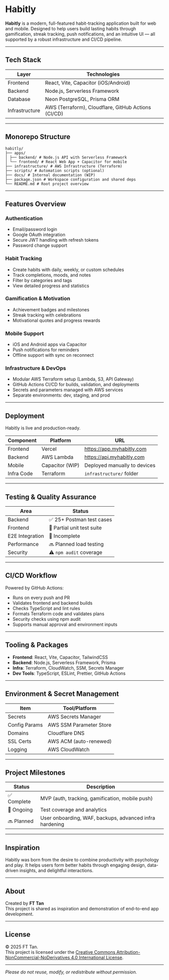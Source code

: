 # Habitly

**Habitly** is a modern, full-featured habit-tracking application built for web and mobile. Designed to help users build lasting habits through gamification, streak tracking, push notifications, and an intuitive UI — all supported by a robust infrastructure and CI/CD pipeline.

---

## Tech Stack

| Layer          | Technologies                                        |
| -------------- | --------------------------------------------------- |
| Frontend       | React, Vite, Capacitor (iOS/Android)                |
| Backend        | Node.js, Serverless Framework                       |
| Database       | Neon PostgreSQL, Prisma ORM                         |
| Infrastructure | AWS (Terraform), Cloudflare, GitHub Actions (CI/CD) |

---

## Monorepo Structure

```
habitly/
├── apps/
│ ├── backend/ # Node.js API with Serverless Framework
│ └── frontend/ # React Web App + Capacitor for mobile
├── infrastructure/ # AWS Infrastructure (Terraform)
├── scripts/ # Automation scripts (optional)
├── docs/ # Internal documentation (WIP)
├── package.json # Workspace configuration and shared deps
└── README.md # Root project overview
```

---

## Features Overview

### Authentication

- Email/password login
- Google OAuth integration
- Secure JWT handling with refresh tokens
- Password change support

### Habit Tracking

- Create habits with daily, weekly, or custom schedules
- Track completions, moods, and notes
- Filter by categories and tags
- View detailed progress and statistics

### Gamification & Motivation

- Achievement badges and milestones
- Streak tracking with celebrations
- Motivational quotes and progress rewards

### Mobile Support

- iOS and Android apps via Capacitor
- Push notifications for reminders
- Offline support with sync on reconnect

### Infrastructure & DevOps

- Modular AWS Terraform setup (Lambda, S3, API Gateway)
- GitHub Actions CI/CD for builds, validation, and deployments
- Secrets and parameters managed with AWS services
- Separate environments: dev, staging, and prod

---

## Deployment

Habitly is live and production-ready.

| Component  | Platform        | URL                          |
| ---------- | --------------- | ---------------------------- |
| Frontend   | Vercel          | https://app.myhabitly.com    |
| Backend    | AWS Lambda      | https://api.myhabitly.com    |
| Mobile     | Capacitor (WIP) | Deployed manually to devices |
| Infra Code | Terraform       | `infrastructure/` folder     |

---

## Testing & Quality Assurance

| Area            | Status                     |
| --------------- | -------------------------- |
| Backend         | ✅ 25+ Postman test cases  |
| Frontend        | 🚧 Partial unit test suite |
| E2E Integration | 🚧 Incomplete              |
| Performance     | 🔜 Planned load testing    |
| Security        | ⚠️ `npm audit` coverage    |

---

## CI/CD Workflow

Powered by GitHub Actions:

- Runs on every push and PR
- Validates frontend and backend builds
- Checks TypeScript and lint rules
- Formats Terraform code and validates plans
- Security checks using npm audit
- Supports manual approval and environment inputs

---

## Tooling & Packages

- **Frontend**: React, Vite, Capacitor, TailwindCSS
- **Backend**: Node.js, Serverless Framework, Prisma
- **Infra**: Terraform, CloudWatch, SSM, Secrets Manager
- **Dev Tools**: TypeScript, ESLint, Prettier, GitHub Actions

---

## Environment & Secret Management

| Item          | Tool/Platform           |
| ------------- | ----------------------- |
| Secrets       | AWS Secrets Manager     |
| Config Params | AWS SSM Parameter Store |
| Domains       | Cloudflare DNS          |
| SSL Certs     | AWS ACM (auto-renewed)  |
| Logging       | AWS CloudWatch          |

---

## Project Milestones

| Status      | Description                                             |
| ----------- | ------------------------------------------------------- |
| ✅ Complete | MVP (auth, tracking, gamification, mobile push)         |
| 🔄 Ongoing  | Test coverage and analytics                             |
| 🔜 Planned  | User onboarding, WAF, backups, advanced infra hardening |

---

## Inspiration

Habitly was born from the desire to combine productivity with psychology and play. It helps users form better habits through engaging design, data-driven insights, and delightful interactions.

---

## About

Created by **FT Tan**  
This project is shared as inspiration and demonstration of end-to-end app development.

---

## License

© 2025 FT Tan.  
This project is licensed under the [Creative Commons Attribution-NonCommercial-NoDerivatives 4.0 International License](https://creativecommons.org/licenses/by-nc-nd/4.0/).

---

_Please do not reuse, modify, or redistribute without permission._
